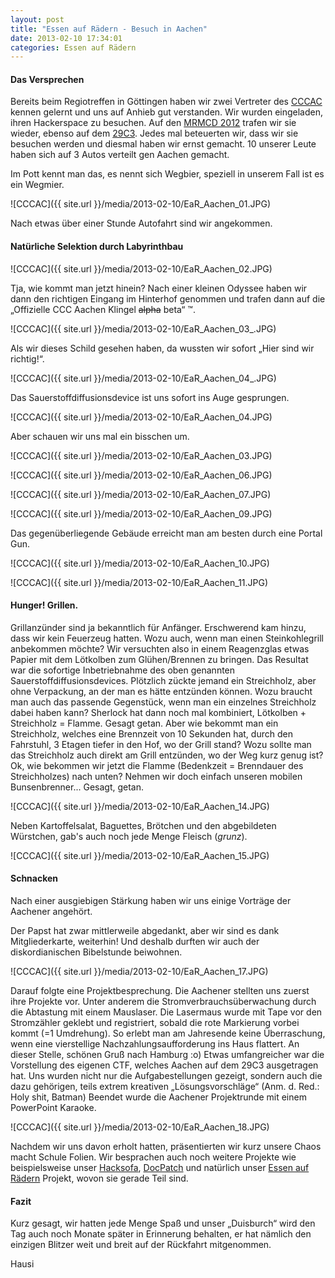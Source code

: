 ```yaml
---
layout: post
title: "Essen auf Rädern - Besuch in Aachen"
date: 2013-02-10 17:34:01
categories: Essen auf Rädern
---
```

#### Das Versprechen
Bereits beim Regiotreffen in Göttingen haben wir zwei Vertreter des [CCCAC](https://aachen.ccc.de) kennen gelernt und uns auf Anhieb gut verstanden. Wir wurden eingeladen, ihren Hackerspace zu besuchen. Auf den [MRMCD 2012](https://mrmcd.net/) trafen wir sie wieder, ebenso auf dem [29C3](https://events.ccc.de/congress/2012/wiki/Main_Page). Jedes mal beteuerten wir, dass wir sie besuchen werden und diesmal haben wir ernst gemacht. 10 unserer Leute haben sich auf 3 Autos verteilt gen Aachen gemacht.

Im Pott kennt man das, es nennt sich Wegbier, speziell in unserem Fall ist es ein Wegmier.

![CCCAC]({{ site.url }}/media/2013-02-10/EaR_Aachen_01.JPG)

Nach etwas über einer Stunde Autofahrt sind wir angekommen.

#### Natürliche Selektion durch Labyrinthbau

![CCCAC]({{ site.url }}/media/2013-02-10/EaR_Aachen_02.JPG)

Tja, wie kommt man jetzt hinein? Nach einer kleinen Odyssee haben wir dann den richtigen Eingang im Hinterhof genommen und trafen dann auf die „Offizielle CCC Aachen Klingel <strike>alpha</strike> beta“ ™.

![CCCAC]({{ site.url }}/media/2013-02-10/EaR_Aachen_03_.JPG)

Als wir dieses Schild gesehen haben, da wussten wir sofort „Hier sind wir richtig!“.

![CCCAC]({{ site.url }}/media/2013-02-10/EaR_Aachen_04_.JPG)

Das Sauerstoffdiffusionsdevice ist uns sofort ins Auge gesprungen.

![CCCAC]({{ site.url }}/media/2013-02-10/EaR_Aachen_04.JPG)

Aber schauen wir uns mal ein bisschen um.

![CCCAC]({{ site.url }}/media/2013-02-10/EaR_Aachen_03.JPG)

![CCCAC]({{ site.url }}/media/2013-02-10/EaR_Aachen_06.JPG)

![CCCAC]({{ site.url }}/media/2013-02-10/EaR_Aachen_07.JPG)

![CCCAC]({{ site.url }}/media/2013-02-10/EaR_Aachen_09.JPG)

Das gegenüberliegende Gebäude erreicht man am besten durch eine Portal Gun.

![CCCAC]({{ site.url }}/media/2013-02-10/EaR_Aachen_10.JPG)

![CCCAC]({{ site.url }}/media/2013-02-10/EaR_Aachen_11.JPG)

#### Hunger! Grillen.
Grillanzünder sind ja bekanntlich für Anfänger. Erschwerend kam hinzu, dass wir kein Feuerzeug hatten. Wozu auch, wenn man einen Steinkohlegrill anbekommen möchte? Wir versuchten also in einem Reagenzglas etwas Papier mit dem Lötkolben zum Glühen/Brennen zu bringen. Das Resultat war die sofortige Inbetriebnahme des oben genannten Sauerstoffdiffusionsdevices. Plötzlich zückte jemand ein Streichholz, aber ohne Verpackung, an der man es hätte entzünden können. Wozu braucht man auch das passende Gegenstück, wenn man ein einzelnes Streichholz dabei haben kann? Sherlock hat dann noch mal kombiniert, Lötkolben + Streichholz = Flamme. Gesagt getan. Aber wie bekommt man ein Streichholz, welches eine Brennzeit von 10 Sekunden hat, durch den Fahrstuhl, 3 Etagen tiefer in den Hof, wo der Grill stand? Wozu sollte man das Streichholz auch direkt am Grill entzünden, wo der Weg kurz genug ist? Ok, wie bekommen wir jetzt die Flamme (Bedenkzeit = Brenndauer des Streichholzes) nach unten?
Nehmen wir doch einfach unseren mobilen Bunsenbrenner...
Gesagt, getan.

![CCCAC]({{ site.url }}/media/2013-02-10/EaR_Aachen_14.JPG)

Neben Kartoffelsalat, Baguettes, Brötchen und den abgebildeten Würstchen, gab's auch noch jede Menge Fleisch (*grunz*).

![CCCAC]({{ site.url }}/media/2013-02-10/EaR_Aachen_15.JPG)
#### Schnacken

Nach einer ausgiebigen Stärkung haben wir uns einige Vorträge der Aachener angehört.

Der Papst hat zwar mittlerweile abgedankt, aber wir sind es dank Mitgliederkarte, weiterhin! Und deshalb durften wir auch der diskordianischen Bibelstunde beiwohnen.

![CCCAC]({{ site.url }}/media/2013-02-10/EaR_Aachen_17.JPG)

Darauf folgte eine Projektbesprechung. Die Aachener stellten uns zuerst ihre Projekte vor. Unter anderem die Stromverbrauchsüberwachung durch die Abtastung mit einem Mauslaser. Die Lasermaus wurde mit Tape vor den Stromzähler geklebt und registriert, sobald die rote Markierung vorbei kommt (=1 Umdrehung). So erlebt man am Jahresende keine Überraschung, wenn eine vierstellige Nachzahlungsaufforderung ins Haus flattert. An dieser Stelle, schönen Gruß nach Hamburg :o) Etwas umfangreicher war die Vorstellung des eigenen CTF, welches Aachen auf dem 29C3 ausgetragen hat. Uns wurden nicht nur die Aufgabestellungen gezeigt, sondern auch die dazu gehörigen, teils extrem kreativen „Lösungsvorschläge“ (Anm. d. Red.: Holy shit, Batman) Beendet wurde die Aachener Projektrunde mit einem PowerPoint Karaoke.

![CCCAC]({{ site.url }}/media/2013-02-10/EaR_Aachen_18.JPG)

Nachdem wir uns davon erholt hatten, präsentierten wir kurz unsere Chaos macht Schule Folien. Wir besprachen auch noch weitere Projekte wie beispielsweise unser [Hacksofa](https://wiki.chaospott.de/Hackersofa), [DocPatch](https://gg.docpatch.org/) und natürlich unser [Essen auf Rädern](https://wiki.chaospott.de/Essen_auf_Rädern) Projekt, wovon sie gerade Teil sind.


#### Fazit

Kurz gesagt, wir hatten jede Menge Spaß und unser „Duisburch“ wird den Tag auch noch Monate später in Erinnerung behalten, er hat nämlich den einzigen Blitzer weit und breit auf der Rückfahrt mitgenommen.

Hausi